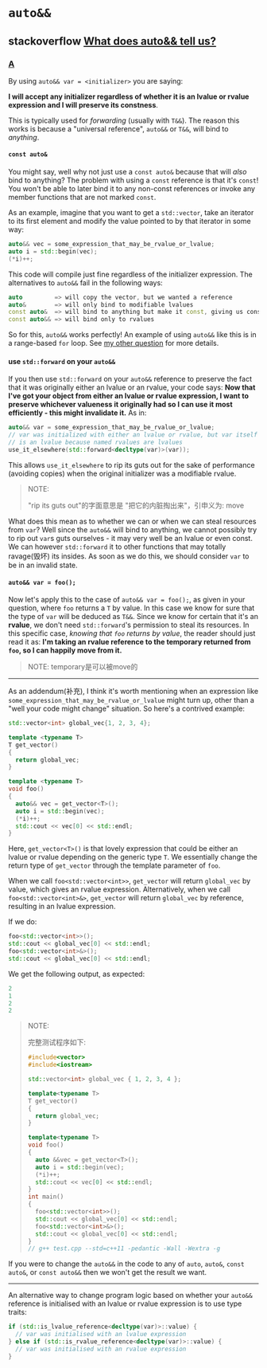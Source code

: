 # `auto&&`



## stackoverflow [What does auto&& tell us?](https://stackoverflow.com/questions/13230480/what-does-auto-tell-us)



### [A](https://stackoverflow.com/a/13242177)

By using `auto&& var = <initializer>` you are saying: 

**I will accept any initializer regardless of whether it is an lvalue or rvalue expression and I will preserve its constness**. 

This is typically used for *forwarding* (usually with `T&&`). The reason this works is because a "universal reference", `auto&&` or `T&&`, will bind to *anything*.

#### `const auto&` 

You might say, well why not just use a `const auto&` because that will *also* bind to anything? The problem with using a `const` reference is that it's `const`! You won't be able to later bind it to any non-const references or invoke any member functions that are not marked `const`.

As an example, imagine that you want to get a `std::vector`, take an iterator to its first element and modify the value pointed to by that iterator in some way:

```cpp
auto&& vec = some_expression_that_may_be_rvalue_or_lvalue;
auto i = std::begin(vec);
(*i)++;
```

This code will compile just fine regardless of the initializer expression. The alternatives to `auto&&` fail in the following ways:

```cpp
auto         => will copy the vector, but we wanted a reference
auto&        => will only bind to modifiable lvalues
const auto&  => will bind to anything but make it const, giving us const_iterator
const auto&& => will bind only to rvalues
```

So for this, `auto&&` works perfectly! An example of using `auto&&` like this is in a range-based `for` loop. See [my other question](https://stackoverflow.com/q/13241108/150634) for more details.

#### use `std::forward` on your `auto&&` 

If you then use `std::forward` on your `auto&&` reference to preserve the fact that it was originally either an lvalue or an rvalue, your code says: **Now that I've got your object from either an lvalue or rvalue expression, I want to preserve whichever valueness it originally had so I can use it most efficiently - this might invalidate it.** As in:

```cpp
auto&& var = some_expression_that_may_be_rvalue_or_lvalue;
// var was initialized with either an lvalue or rvalue, but var itself
// is an lvalue because named rvalues are lvalues
use_it_elsewhere(std::forward<decltype(var)>(var));
```

This allows `use_it_elsewhere` to rip its guts out for the sake of performance (avoiding copies) when the original initializer was a modifiable rvalue.

> NOTE: 
>
> "rip its guts out"的字面意思是 "把它的内脏掏出来"，引申义为: move

What does this mean as to whether we can or when we can steal resources from `var`? Well since the `auto&&` will bind to anything, we cannot possibly try to rip out `var`s guts ourselves - it may very well be an lvalue or even const. We can however `std::forward` it to other functions that may totally ravage(毁坏) its insides. As soon as we do this, we should consider `var` to be in an invalid state.

####  `auto&& var = foo();`

Now let's apply this to the case of `auto&& var = foo();`, as given in your question, where `foo` returns a `T` by value. In this case we know for sure that the type of `var` will be deduced as `T&&`. Since we know for certain that it's an **rvalue**, we don't need `std::forward`'s permission to steal its resources. In this specific case, *knowing that `foo` returns by value*, the reader should just read it as: **I'm taking an rvalue reference to the temporary returned from `foo`, so I can happily move from it.**

> NOTE: temporary是可以被move的

------

As an addendum(补充), I think it's worth mentioning when an expression like `some_expression_that_may_be_rvalue_or_lvalue` might turn up, other than a "well your code might change" situation. So here's a contrived example:

```cpp
std::vector<int> global_vec{1, 2, 3, 4};

template <typename T>
T get_vector()
{
  return global_vec;
}

template <typename T>
void foo()
{
  auto&& vec = get_vector<T>();
  auto i = std::begin(vec);
  (*i)++;
  std::cout << vec[0] << std::endl;
}
```

Here, `get_vector<T>()` is that lovely expression that could be either an lvalue or rvalue depending on the generic type `T`. We essentially change the return type of `get_vector` through the template parameter of `foo`.

When we call `foo<std::vector<int>>`, `get_vector` will return `global_vec` by value, which gives an rvalue expression. Alternatively, when we call `foo<std::vector<int>&>`, `get_vector` will return `global_vec` by reference, resulting in an lvalue expression.

If we do:

```cpp
foo<std::vector<int>>();
std::cout << global_vec[0] << std::endl;
foo<std::vector<int>&>();
std::cout << global_vec[0] << std::endl;
```

We get the following output, as expected:

```cpp
2
1
2
2
```

> NOTE: 
>
> 完整测试程序如下:
>
> ```C++
> #include<vector>
> #include<iostream>
> 
> std::vector<int> global_vec { 1, 2, 3, 4 };
> 
> template<typename T>
> T get_vector()
> {
> 	return global_vec;
> }
> 
> template<typename T>
> void foo()
> {
> 	auto &&vec = get_vector<T>();
> 	auto i = std::begin(vec);
> 	(*i)++;
> 	std::cout << vec[0] << std::endl;
> }
> int main()
> {
> 	foo<std::vector<int>>();
> 	std::cout << global_vec[0] << std::endl;
> 	foo<std::vector<int>&>();
> 	std::cout << global_vec[0] << std::endl;
> }
> // g++ test.cpp --std=c++11 -pedantic -Wall -Wextra -g
> 
> ```
>
> 

If you were to change the `auto&&` in the code to any of `auto`, `auto&`, `const auto&`, or `const auto&&` then we won't get the result we want.

------

An alternative way to change program logic based on whether your `auto&&` reference is initialised with an lvalue or rvalue expression is to use type traits:

```cpp
if (std::is_lvalue_reference<decltype(var)>::value) {
  // var was initialised with an lvalue expression
} else if (std::is_rvalue_reference<decltype(var)>::value) {
  // var was initialised with an rvalue expression
}
```
